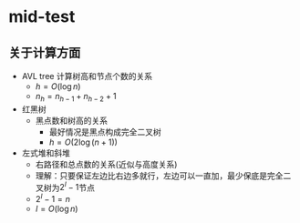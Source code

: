 # mid-test
## 关于计算方面
- AVL tree 计算树高和节点个数的关系
  - $h=O(\log n)$
  - $n_h=n_{h-1}+n_{h-2}+1$
- 红黑树
  - 黑点数和树高的关系
    - 最好情况是黑点构成完全二叉树
    - $h=O(2\log({n+1}))$
- 左式堆和斜堆
  - 右路径和总点数的关系(近似与高度关系)
  - 理解：只要保证左边比右边多就行，左边可以一直加，最少保底是完全二叉树为$2^l-1$节点
  - $2^l-1=n$
  - $l=O(\log n)$